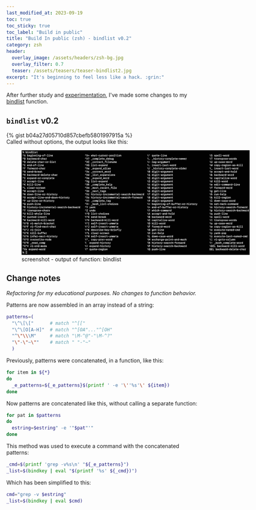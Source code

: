 ```yaml
---
last_modified_at: 2023-09-19
toc: true
toc_sticky: true
toc_label: "Build in public"
title: "Build In public (zsh) - bindlist v0.2"
category: zsh
header:
  overlay_image: /assets/headers/zsh-bg.jpg
  overlay_filter: 0.7
  teaser: /assets/teasers/teaser-bindlist2.jpg
excerpt: "It's beginning to feel less like a hack. :grin:"
---
```


After further study and [experimentation](/zsh/args-in-variable/), I've made some changes to my [bindlist](/zsh/bindlist/) function.



## `bindlist` v0.2

{% gist b04a27d05710d857cbefb5801997915a %}
<br>
Called without options, the output looks like this:

<figure style="width: 600px" class="align-center">
  <a href="/assets/ss/bindlist.jpg" title="screenshot - output of function: bindlist" alt="screenshot - output of function: bindlist">
  <img src="/assets/ss/bindlist.jpg" alt="screenshot -  output of function: bindlist"></a>
  <figcaption>screenshot -  output of function: bindlist</figcaption>
</figure>


## Change notes

*Refactoring for my educational purposes. No changes to function behavior.*

Patterns are now assembled in an array instead of a string:

```zsh
patterns=(
  "\^\[\["      # match "^[["
  "\^\[O[A-H]"  # match "^[OA"..."^[OH"
  "^\"\\\M"     # match "\M-^@"-"\M-^?"
  "\"-\"~\""    # match " "-"~"
  )
```

Previously, patterns were concatenated, in a function, like this:

```zsh
for item in ${*}
do
  _e_patterns=${_e_patterns}$(printf ' -e '\''%s'\' ${item})
done
```

Now patterns are concatenated like this, without calling a separate function:

```zsh
for pat in $patterns
do
  estring=$estring" -e '"$pat"'"
done
```

This method was used to execute a command with the concatenated patterns:

```zsh
_cmd=$(printf 'grep -v%s\n' "${_e_patterns}")
_list=$(bindkey | eval "$(printf '%s' ${_cmd})")
```

Which has been simplified to this:

```zsh
cmd="grep -v $estring"
_list=$(bindkey | eval $cmd)
```

